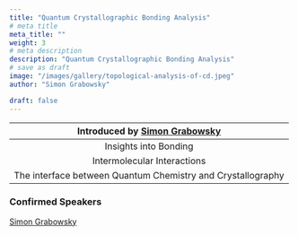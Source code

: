 ```yaml
---
title: "Quantum Crystallographic Bonding Analysis"
# meta title
meta_title: ""
weight: 3
# meta description
description: "Quantum Crystallographic Bonding Analysis"
# save as draft
image: "/images/gallery/topological-analysis-of-cd.jpeg"
author: "Simon Grabowsky"

draft: false
---
```


|Introduced by [Simon Grabowsky](/authors/simon-grabowsky)|
|:-----------:|
|Insights into Bonding|
|Intermolecular Interactions|
|The interface between Quantum Chemistry and Crystallography|

### Confirmed Speakers
[Simon Grabowsky](/authors/simon-grabowsky)
